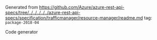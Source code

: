 Generated from https://github.com/Azure/azure-rest-api-specs/tree/../../../../../azure-rest-api-specs/specification/trafficmanager/resource-manager/readme.md tag: `package-2018-04`

Code generator 


